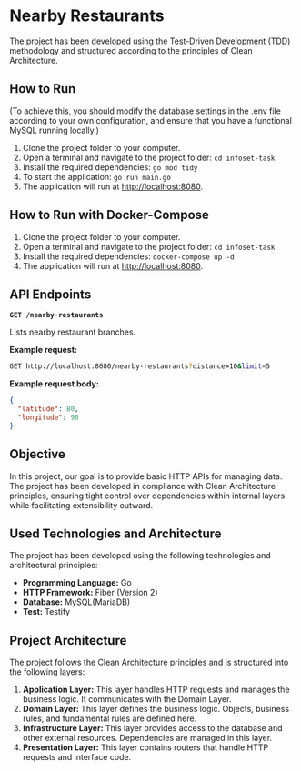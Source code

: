 # Nearby Restaurants

The project has been developed using the Test-Driven Development (TDD) methodology and structured according to the principles of Clean Architecture.

## How to Run

(To achieve this, you should modify the database settings in the .env file according to your own configuration, and ensure that you have a functional MySQL running locally.)

1. Clone the project folder to your computer.
2. Open a terminal and navigate to the project folder: `cd infoset-task`
3. Install the required dependencies: `go mod tidy`
4. To start the application: `go run main.go`
5. The application will run at [http://localhost:8080](http://localhost:8080).

## How to Run with Docker-Compose

1. Clone the project folder to your computer.
2. Open a terminal and navigate to the project folder: `cd infoset-task`
3. Install the required dependencies: `docker-compose up -d`
4. The application will run at [http://localhost:8080](http://localhost:8080).

## API Endpoints

**`GET /nearby-restaurants`**

Lists nearby restaurant branches.

**Example request:**

```bash
GET http://localhost:8080/nearby-restaurants?distance=10&limit=5
```

**Example request body:**

```json
{
  "latitude": 80,
  "longitude": 90
}
```

## Objective

In this project, our goal is to provide basic HTTP APIs for managing data. The project has been developed in compliance with Clean Architecture principles, ensuring tight control over dependencies within internal layers while facilitating extensibility outward.

## Used Technologies and Architecture

The project has been developed using the following technologies and architectural principles:

- **Programming Language:** Go
- **HTTP Framework:** Fiber (Version 2)
- **Database:** MySQL(MariaDB)
- **Test:** Testify

## Project Architecture

The project follows the Clean Architecture principles and is structured into the following layers:

1. **Application Layer:** This layer handles HTTP requests and manages the business logic. It communicates with the Domain Layer.
2. **Domain Layer:** This layer defines the business logic. Objects, business rules, and fundamental rules are defined here.
3. **Infrastructure Layer:** This layer provides access to the database and other external resources. Dependencies are managed in this layer.
4. **Presentation Layer:** This layer contains routers that handle HTTP requests and interface code.
